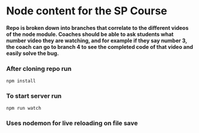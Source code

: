 # Node content for the SP Course
#### Repo is broken down into branches that correlate to the different videos of the node module. Coaches should be able to ask students what number video they are watching, and for example if they say number 3, the coach can go to branch 4 to see the completed code of that video and easily solve the bug.

### After cloning repo run
```npm install```

### To start server run
```npm run watch```
### Uses nodemon for live reloading on file save
